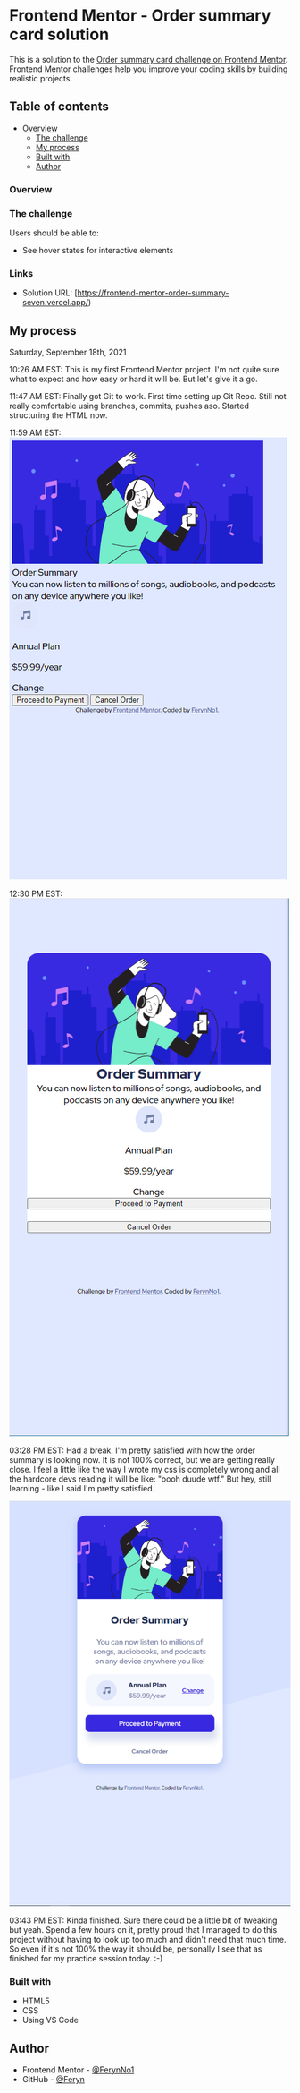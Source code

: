 # Frontend Mentor - Order summary card solution

This is a solution to the [Order summary card challenge on Frontend Mentor](https://www.frontendmentor.io/challenges/order-summary-component-QlPmajDUj). Frontend Mentor challenges help you improve your coding skills by building realistic projects. 

## Table of contents

- [Overview](#overview)
  - [The challenge](#the-challenge)
  - [My process](#my-process)
  - [Built with](#built-with)
  - [Author](#author)


### Overview

### The challenge

Users should be able to:

- See hover states for interactive elements

### Links

- Solution URL: [https://frontend-mentor-order-summary-seven.vercel.app/)

## My process

Saturday, September 18th, 2021

10:26 AM EST:
This is my first Frontend Mentor project. I'm not quite sure what to expect and how easy or hard it will be. But let's give it a go.

11:47 AM EST:
Finally got Git to work. First time setting up Git Repo. Still not really comfortable using branches, commits, pushes aso. Started structuring the HTML now.

11:59 AM EST:
![Not too shabby](./screenshots/screenshot1.png)

12:30 PM EST:
![It's getting closer](./screenshots/screenshot2.PNG)

03:28 PM EST:
Had a  break. I'm pretty satisfied with how the order summary is looking now. It is not 100% correct, but we are getting really close. I feel a little like the way I wrote my css is completely wrong and all the hardcore devs reading it will be like: "oooh duude wtf." But hey, still learning - like I said I'm pretty satisfied.

![Only need to add the hover effects](./screenshots/screenshot3.PNG)

03:43 PM EST:
Kinda finished. Sure there could be a little bit of tweaking but yeah. Spend a few hours on it, pretty proud that I managed to do this project without having to look up too much and didn't need that much time. So even if it's not 100% the way it should be, personally I see that as finished for my practice session today. :-)

### Built with

- HTML5
- CSS
- Using VS Code

## Author

- Frontend Mentor - [@FerynNo1](https://www.frontendmentor.io/profile/FerynNo1)
- GitHub - [@Feryn](https://github.com/FerynNo1)


